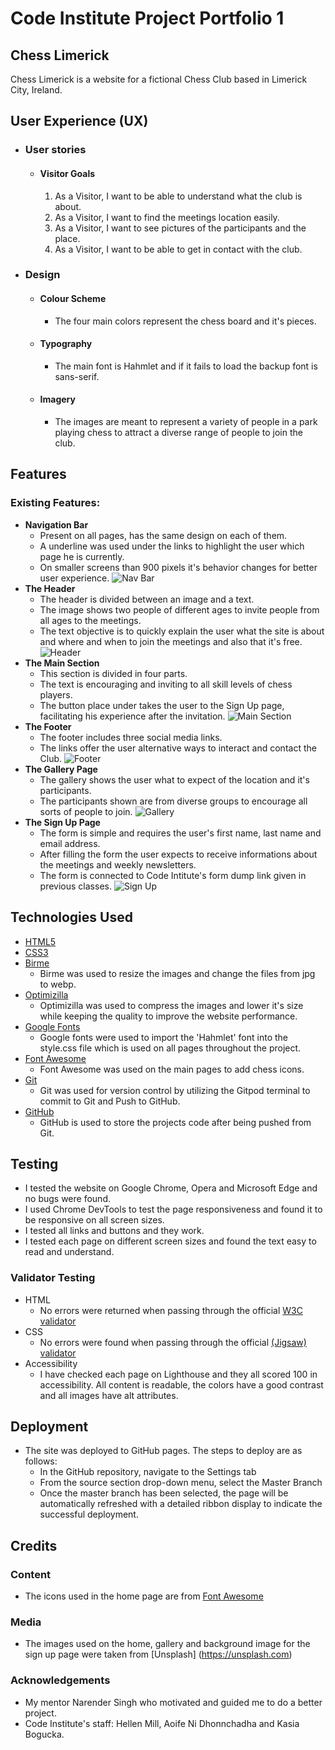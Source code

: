# Code Institute Project Portfolio 1 
## Chess Limerick
Chess Limerick is a website for a fictional Chess Club based in Limerick City, Ireland. 

## User Experience (UX)

-   ### User stories

    -   #### Visitor Goals

        1. As a Visitor, I want to be able to understand what the club is about.  
        2. As a Visitor, I want to find the meetings location easily.
        3. As a Visitor, I want to see pictures of the participants and the place.
        4. As a Visitor, I want to be able to get in contact with the club.
   
-   ### Design
    -   #### Colour Scheme
        -   The four main colors represent the chess board and it's pieces.
    -   #### Typography
        -   The main font is Hahmlet and if it fails to load the backup font is sans-serif.
    -   #### Imagery
        -   The images are meant to represent a variety of people in a park playing chess to attract a diverse range of people to join the club.


## Features 

### Existing Features:
- __Navigation Bar__
  - Present on all pages, has the same design on each of them.
  - A underline was used under the links to highlight the user which page he is currently.
  - On smaller screens than 900 pixels it's behavior changes for better user experience.
![Nav Bar]()
- __The Header__
  - The header is divided between an image and a text.
  - The image shows two people of different ages to invite people from all ages to the meetings.
  - The text objective is to quickly explain the user what the site is about and where and when to join the meetings and also that it's free.
![Header]()
- __The Main Section__
  - This section is divided in four parts.
  - The text is encouraging and inviting to all skill levels of chess players. 
  - The button place under takes the user to the Sign Up page, facilitating his experience after the invitation.
![Main Section]()
- __The Footer__ 
  - The footer includes three social media links. 
  - The links offer the user alternative ways to interact and contact the Club.
![Footer]()
- __The Gallery Page__
  - The gallery shows the user what to expect of the location and it's participants. 
  - The participants shown are from diverse groups to encourage all sorts of people to join. 
![Gallery]()
- __The Sign Up Page__
  - The form is simple and requires the user's first name, last name and email address.
  - After filling the form the user expects to receive informations about the meetings and weekly newsletters.
  - The form is connected to Code Intitute's form dump link given in previous classes.
![Sign Up]()

## Technologies Used

-   [HTML5](https://en.wikipedia.org/wiki/HTML5)
-   [CSS3](https://en.wikipedia.org/wiki/Cascading_Style_Sheets)
-   [Birme](https://www.birme.net)
    - Birme was used to resize the images and change the files from jpg to webp.
-   [Optimizilla](https://imagecompressor.com/)
    - Optimizilla was used to compress the images and lower it's size while keeping the quality to improve the website performance.
-   [Google Fonts](https://fonts.google.com/)
    - Google fonts were used to import the 'Hahmlet' font into the style.css file which is used on all pages throughout the project.
-   [Font Awesome](https://fontawesome.com/)
    - Font Awesome was used on the main pages to add chess icons.
-   [Git](https://git-scm.com/)
    - Git was used for version control by utilizing the Gitpod terminal to commit to Git and Push to GitHub.
-   [GitHub](https://github.com/)
    - GitHub is used to store the projects code after being pushed from Git.


## Testing
- I tested the website on Google Chrome, Opera and Microsoft Edge and no bugs were found.
- I used Chrome DevTools to test the page responsiveness and found it to be responsive on all screen sizes.
- I tested all links and buttons and they work.
- I tested each page on different screen sizes and found the text easy to read and understand.
### Validator Testing
- HTML
  - No errors were returned when passing through the official [W3C validator](link)
- CSS
  - No errors were found when passing through the official [(Jigsaw) validator](link)
- Accessibility
  - I have checked each page on Lighthouse and they all scored 100 in accessibility. All content is readable, the colors have a good contrast and all images have alt attributes.

## Deployment
- The site was deployed to GitHub pages. The steps to deploy are as follows: 
  - In the GitHub repository, navigate to the Settings tab 
  - From the source section drop-down menu, select the Master Branch
  - Once the master branch has been selected, the page will be automatically refreshed with a detailed ribbon display to indicate the successful deployment. 

## Credits 

### Content 
- The icons used in the home page are from [Font Awesome](https://fontawesome.com/)
### Media
- The images used on the home, gallery and background image for the sign up page were taken from [Unsplash] (https://unsplash.com)
### Acknowledgements
- My mentor Narender Singh who motivated and guided me to do a better project.
- Code Institute's staff: Hellen Mill, Aoife Ni Dhonnchadha and Kasia Bogucka.

